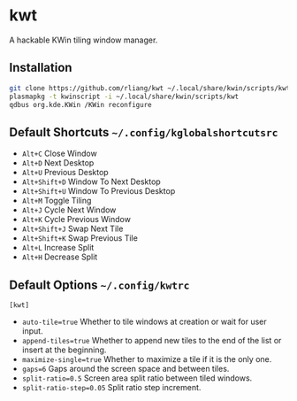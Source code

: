 # kwt

A hackable KWin tiling window manager.

## Installation

```sh
git clone https://github.com/rliang/kwt ~/.local/share/kwin/scripts/kwt
plasmapkg -t kwinscript -i ~/.local/share/kwin/scripts/kwt
qdbus org.kde.KWin /KWin reconfigure
```

## Default Shortcuts `~/.config/kglobalshortcutsrc`

* `Alt+C` Close Window
* `Alt+D` Next Desktop
* `Alt+U` Previous Desktop
* `Alt+Shift+D` Window To Next Desktop
* `Alt+Shift+U` Window To Previous Desktop
* `Alt+M` Toggle Tiling
* `Alt+J` Cycle Next Window
* `Alt+K` Cycle Previous Window
* `Alt+Shift+J` Swap Next Tile
* `Alt+Shift+K` Swap Previous Tile
* `Alt+L` Increase Split
* `Alt+H` Decrease Split

## Default Options `~/.config/kwtrc`

`[kwt]`
* `auto-tile=true` Whether to tile windows at creation or wait for user input.
* `append-tiles=true` Whether to append new tiles to the end of the list or insert at the beginning.
* `maximize-single=true` Whether to maximize a tile if it is the only one.
* `gaps=6` Gaps around the screen space and between tiles.
* `split-ratio=0.5` Screen area split ratio between tiled windows.
* `split-ratio-step=0.05` Split ratio step increment.
